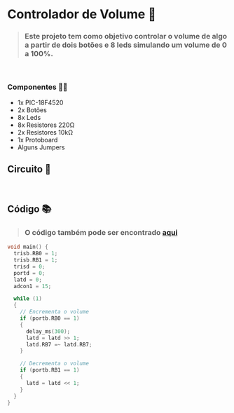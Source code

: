 # Controlador de Volume 🤖
> ### Este projeto tem como objetivo controlar o volume de algo a partir de dois botões e 8 leds simulando um volume de 0 a 100%.

<br> 

### Componentes ✍🏻

- 1x PIC-18F4520
- 2x Botões
- 8x Leds
- 8x Resistores 220Ω
- 2x Resistores 10kΩ
- 1x Protoboard
- Alguns Jumpers

## Circuito 📌

<!-- Colocar imagem aqui depois -->

<br>

## Código 📚
> ### O código também pode ser encontrado [aqui](./ControladorVolume.c)

```c
void main() {
  trisb.RB0 = 1;
  trisb.RB1 = 1;
  trisd = 0;
  portd = 0;
  latd = 0;
  adcon1 = 15;

  while (1)
  {
    // Encrementa o volume
    if (portb.RB0 == 1)
    {
      delay_ms(300);
      latd = latd >> 1;
      latd.RB7 =~ latd.RB7;
    }

    // Decrementa o volume
    if (portb.RB1 == 1)
    {
      latd = latd << 1;
    }
  }
}
```